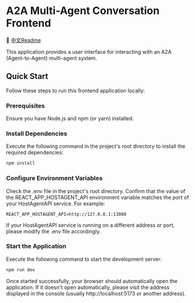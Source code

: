 # A2A Multi-Agent Conversation Frontend
📘 [中文Readme](./README_ZH.md)

This application provides a user interface for interacting with an A2A (Agent-to-Agent) multi-agent system.

## Quick Start

Follow these steps to run this frontend application locally:

### Prerequisites

Ensure you have Node.js and npm (or yarn) installed.

### Install Dependencies

Execute the following command in the project's root directory to install the required dependencies:

```bash
npm install
```

### Configure Environment Variables
Check the .env file in the project's root directory.
Confirm that the value of the REACT_APP_HOSTAGENT_API environment variable matches the port of your HostAgentAPI service.  For example:
```
REACT_APP_HOSTAGENT_API=http://127.0.0.1:13000
```
If your HostAgentAPI service is running on a different address or port, please modify the .env file accordingly.

### Start the Application
Execute the following command to start the development server:
```bash
npm run dev
```
Once started successfully, your browser should automatically open the application. If it doesn't open automatically, please visit the address displayed in the console (usually http://localhost:5173 or another address).